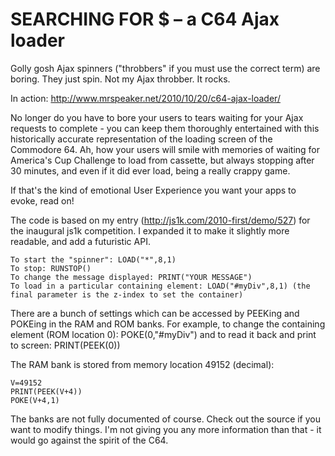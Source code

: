 # SEARCHING FOR $ – a C64 Ajax loader

Golly gosh Ajax spinners ("throbbers" if you must use the correct term) are boring. They just spin. Not my Ajax throbber. It rocks.

In action: http://www.mrspeaker.net/2010/10/20/c64-ajax-loader/

No longer do you have to bore your users to tears waiting for your Ajax requests to complete - you can keep them thoroughly entertained with this historically accurate representation of the loading screen of the Commodore 64. Ah, how your users will smile with memories of waiting for America's Cup Challenge to load from cassette, but always stopping after 30 minutes, and even if it did ever load, being a really crappy game.

If that's the kind of emotional User Experience you want your apps to evoke, read on!

The code is based on my entry (http://js1k.com/2010-first/demo/527) for the inaugural js1k competition. I expanded it to make it slightly more readable, and add a futuristic API.

	To start the "spinner": LOAD("*",8,1)
	To stop: RUNSTOP()
	To change the message displayed: PRINT("YOUR MESSAGE")
	To load in a particular containing element: LOAD("#myDiv",8,1) (the final parameter is the z-index to set the container)

There are a bunch of settings which can be accessed by PEEKing and POKEing in the RAM and ROM banks. For example, to change the containing element (ROM location 0): POKE(0,"#myDiv") and to read it back and print to screen: PRINT(PEEK(0))

The RAM bank is stored from memory location 49152 (decimal):

	V=49152
	PRINT(PEEK(V+4))
	POKE(V+4,1)

The banks are not fully documented of course. Check out the source if you want to modify things. I'm not giving you any more information than that - it would go against the spirit of the C64.
